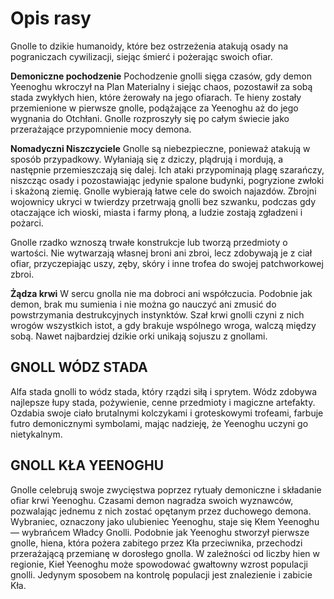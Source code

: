 

# Opis rasy


Gnolle to dzikie humanoidy, które bez ostrzeżenia atakują osady na pograniczach cywilizacji, siejąc śmierć i pożerając swoich ofiar.  

**Demoniczne pochodzenie** Pochodzenie gnolli sięga czasów, gdy demon Yeenoghu wkroczył na Plan Materialny i siejąc chaos, pozostawił za sobą stada zwykłych hien, które żerowały na jego ofiarach. Te hieny zostały przemienione w pierwsze gnolle, podążające za Yeenoghu aż do jego wygnania do Otchłani. Gnolle rozproszyły się po całym świecie jako przerażające przypomnienie mocy demona.  

**Nomadyczni Niszczyciele** Gnolle są niebezpieczne, ponieważ atakują w sposób przypadkowy. Wyłaniają się z dziczy, plądrują i mordują, a następnie przemieszczają się dalej. Ich ataki przypominają plagę szarańczy, niszcząc osady i pozostawiając jedynie spalone budynki, pogryzione zwłoki i skażoną ziemię. Gnolle wybierają łatwe cele do swoich najazdów. Zbrojni wojownicy ukryci w twierdzy przetrwają gnolli bez szwanku, podczas gdy otaczające ich wioski, miasta i farmy płoną, a ludzie zostają zgładzeni i pożarci.  

Gnolle rzadko wznoszą trwałe konstrukcje lub tworzą przedmioty o wartości. Nie wytwarzają własnej broni ani zbroi, lecz zdobywają je z ciał ofiar, przyczepiając uszy, zęby, skóry i inne trofea do swojej patchworkowej zbroi.  

**Żądza krwi** W sercu gnolla nie ma dobroci ani współczucia. Podobnie jak demon, brak mu sumienia i nie można go nauczyć ani zmusić do powstrzymania destrukcyjnych instynktów. Szał krwi gnolli czyni z nich wrogów wszystkich istot, a gdy brakuje wspólnego wroga, walczą między sobą. Nawet najbardziej dzikie orki unikają sojuszu z gnollami.  


## GNOLL WÓDZ STADA

Alfa stada gnolli to wódz stada, który rządzi siłą i sprytem. Wódz zdobywa najlepsze łupy stada, pożywienie, cenne przedmioty i magiczne artefakty. Ozdabia swoje ciało brutalnymi kolczykami i groteskowymi trofeami, farbuje futro demonicznymi symbolami, mając nadzieję, że Yeenoghu uczyni go nietykalnym.  


## GNOLL KŁA YEENOGHU

Gnolle celebrują swoje zwycięstwa poprzez rytuały demoniczne i składanie ofiar krwi Yeenoghu. Czasami demon nagradza swoich wyznawców, pozwalając jednemu z nich zostać opętanym przez duchowego demona. Wybraniec, oznaczony jako ulubieniec Yeenoghu, staje się Kłem Yeenoghu — wybrańcem Władcy Gnolli. Podobnie jak Yeenoghu stworzył pierwsze gnolle, hiena, która pożera zabitego przez Kła przeciwnika, przechodzi przerażającą przemianę w dorosłego gnolla. W zależności od liczby hien w regionie, Kieł Yeenoghu może spowodować gwałtowny wzrost populacji gnolli. Jedynym sposobem na kontrolę populacji jest znalezienie i zabicie Kła.  

<!--stackedit_data:
eyJoaXN0b3J5IjpbMTY3NDg3NjczMV19
-->